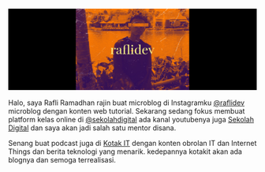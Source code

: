![](https://raw.githubusercontent.com/raflidev/raflidev/master/image/github-profile.jpg)

Halo, saya Rafli Ramadhan rajin buat microblog di Instagramku [@raflidev](https://instagram.com/raflidev) microblog dengan konten web tutorial. Sekarang sedang fokus membuat platform kelas online di [@sekolahdigital](https://github.com/sekolahdigital) ada kanal youtubenya juga [Sekolah Digital](https://www.youtube.com/channel/UCgt-sNzkXmyuRtoitRUo60g) dan saya akan jadi salah satu mentor disana.

Senang buat podcast juga di [Kotak IT](https://kotakitpodcast.xyz/) dengan konten obrolan IT dan Internet Things dan berita teknologi yang menarik. kedepannya kotakit akan ada blognya dan semoga terrealisasi.
<!--
**raflidev/raflidev** is a ✨ _special_ ✨ repository because its `README.md` (this file) appears on your GitHub profile.

Here are some ideas to get you started:

- 🔭 I’m currently working on ...
- 🌱 I’m currently learning ...
- 👯 I’m looking to collaborate on ...
- 🤔 I’m looking for help with ...
- 💬 Ask me about ...
- 📫 How to reach me: ...
- 😄 Pronouns: ...
- ⚡ Fun fact: ...
-->
